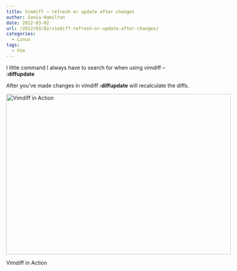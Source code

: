 ```yaml
---
title: Vimdiff – refresh or update after changes
author: Sonia Hamilton
date: 2012-03-02
url: /2012/03/02/vimdiff-refresh-or-update-after-changes/
categories:
  - Linux
tags:
  - Vim
---
```


I little command I always have to search for when using vimdiff &#8211; **:diffupdate**

<!--more-->

After you&#8217;ve made changes in vimdiff **:diffupdate** will recalculate the diffs.

<div class="wp-caption alignnone" style="width: 610px">
  <img title="Vimdiff in Action" src="http://www.vim.org/images/vimdiff.png" alt="Vimdiff in Action" width="602" height="430" />
  
  <p class="wp-caption-text">
    Vimdiff in Action
  </p>
</div>
